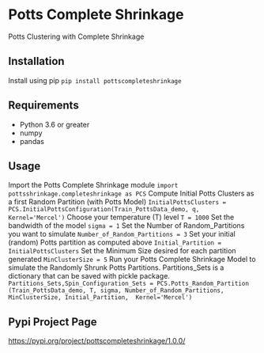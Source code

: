 # Potts Complete Shrinkage
Potts Clustering with Complete Shrinkage

## Installation
Install using pip
```pip install pottscompleteshrinkage```

## Requirements
* Python 3.6 or greater
* numpy
* pandas

## Usage
Import the Potts Complete Shrinkage module
```import pottsshrinkage.completeshrinkage as PCS```
Compute Initial Potts Clusters as a first Random Partition (with Potts Model)
```InitialPottsClusters = PCS.InitialPottsConfiguration(Train_PottsData_demo, q, Kernel='Mercel')```
Choose your temperature (T) level
```T = 1000```
Set the bandwidth of the model
```sigma = 1```
Set the Number of Random_Partitions you want to simulate
```Number_of_Random_Partitions = 3```
Set your initial (random) Potts partition as computed above
```Initial_Partition = InitialPottsClusters```
Set the Minimum Size desired for each partition generated
```MinClusterSize = 5```
Run your Potts Complete Shrinkage Model to simulate the Randomly Shrunk Potts Partitions. Partitions_Sets is a dictionary that can be saved with pickle package.
```Partitions_Sets,Spin_Configuration_Sets = PCS.Potts_Random_Partition (Train_PottsData_demo, T, sigma, Number_of_Random_Partitions, MinClusterSize, Initial_Partition,  Kernel='Mercel')```

## Pypi Project Page
 https://pypi.org/project/pottscompleteshrinkage/1.0.0/